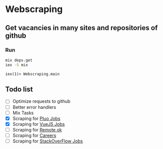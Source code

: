 # Webscraping
## Get vacancies in many sites and repositories of github

### Run

```bash
mix deps.get
iex -S mix
```
``
iex(1)> Webscraping.main
``
## Todo list
- [ ] Optimize requests to github
- [ ] Better error handlers 
- [ ] Mix Tasks
- [x] Scraping for [Pluo Jobs](https://pluo.jobs)
- [X] Scraping for [VueJS Jobs](https://vuejobs.com)
- [ ] Scraping for [Remote ok](https://remoteok.io/remote-node-js-jobs)
- [ ] Scraping for [Careers](https://www.careers-page.com/novare-rh)
- [ ] Scraping for [StackOverFlow Jobs](https://stackoverflow.com/jobs)
